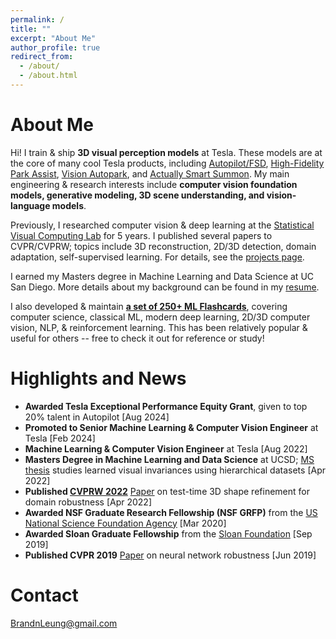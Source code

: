 ```yaml
---
permalink: /
title: ""
excerpt: "About Me"
author_profile: true
redirect_from: 
  - /about/
  - /about.html
---
```


About Me
======

Hi! I train & ship **3D visual perception models** at Tesla. These models are at the core of many cool Tesla products, including [Autopilot/FSD](https://www.tesla.com/autopilot), [High-Fidelity Park Assist](https://x.com/Tesla/status/1743701415208403092), [Vision Autopark](https://www.tesla.com/ownersmanual/model3/en_us/GUID-0C763E08-D0B8-4404-8180-1054F635C08C.html), and [Actually Smart Summon](https://x.com/Tesla/status/1838182067269497140). My main engineering & research interests include **computer vision foundation models, generative modeling, 3D scene understanding, and vision-language models**.

Previously, I researched computer vision & deep learning at the [Statistical Visual Computing Lab](http://www.svcl.ucsd.edu/) for 5 years. I published several papers to CVPR/CVPRW; topics include 3D reconstruction, 2D/3D detection, domain adaptation, self-supervised learning. For details, see the [projects page](https://b7leung.github.io/projects/).

I earned my Masters degree in Machine Learning and Data Science at UC San Diego. More details about my background can be found in my [resume](https://b7leung.github.io/files/Resume_Brandon_Leung.pdf).

I also developed & maintain **[a set of 250+ ML Flashcards](https://github.com/b7leung/MLE-Flashcards)**, covering computer science, classical ML, modern deep learning, 2D/3D computer vision, NLP, & reinforcement learning. This has been relatively popular & useful for others -- free to check it out for reference or study!

Highlights and News
======
  * **Awarded Tesla Exceptional Performance Equity Grant**, given to top 20% talent in Autopilot [Aug 2024]
  * **Promoted to Senior Machine Learning & Computer Vision Engineer** at Tesla [Feb 2024]
  * **Machine Learning & Computer Vision Engineer** at Tesla [Aug 2022]
  * **Masters Degree in Machine Learning and Data Science** at UCSD; [MS thesis](http://www.svcl.ucsd.edu/projects/3d_odds/Brandon_Leung_MS_Thesis.pdf) studies learned visual invariances using hierarchical datasets [Apr 2022]
  * **Published [CVPRW 2022](https://sites.google.com/view/l3d-ivu/)** [Paper](http://www.svcl.ucsd.edu/projects/OOWL/CVPRW2022_REFINE/REFINE.pdf) on test-time 3D shape refinement for domain robustness [Apr 2022] 
  * **Awarded NSF Graduate Research Fellowship (NSF GRFP)** from the [US National Science Foundation Agency](https://www.nsfgrfp.org/) [Mar 2020]
  * **Awarded Sloan Graduate Fellowship** from the [Sloan Foundation](https://sloan.org/) [Sep 2019]
  * **Published CVPR 2019** [Paper](https://openaccess.thecvf.com/content_CVPR_2019/papers/Ho_Catastrophic_Childs_Play_Easy_to_Perform_Hard_to_Defend_Adversarial_CVPR_2019_paper.pdf) on neural network robustness [Jun 2019]

Contact
======
BrandnLeung@gmail.com

